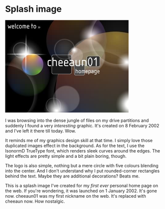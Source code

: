 Splash image
===

![splash image for my first ever personal home page, showing 'welcome to » cheeaun01 homepage'](/blog/images/artwork/web/cheeaun01_homepage_splash.jpg)

I was browsing into the dense jungle of files on my drive partitions and suddenly I found a very *interesting* graphic. It's created on 8 February 2002 and I've left it there till today. Wow.

It reminds me of my graphics design skill at that time. I simply love those duplicated images effect in the background. As for the text, I use the IsonormD TrueType font, which renders sleek curves around the edges. The light effects are pretty simple and a bit plain boring, though.

The logo is also simple, nothing but a mere circle with five colours blending into the center. And I don't understand why I put rounded-corner rectangles behind the text. Maybe they are additional decorations? Beats me.

This is a splash image I've created for my *first ever* personal home page on the web. If you're wondering, it was launched on 1 January 2002. It's gone now. cheeaun01 was my first nickname on the web. It's replaced with cheeaun now. How nostalgic.